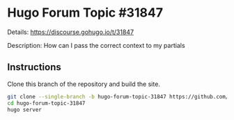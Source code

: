 # Hugo Forum Topic #31847

Details: <https://discourse.gohugo.io/t/31847>

Description: How can I pass the correct context to my partials

## Instructions

Clone this branch of the repository and build the site.

```bash
git clone --single-branch -b hugo-forum-topic-31847 https://github.com/jmooring/hugo-testing hugo-forum-topic-31847
cd hugo-forum-topic-31847
hugo server
```
